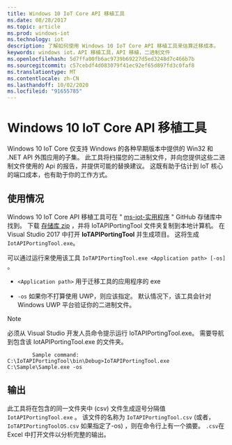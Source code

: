 ```yaml
---
title: Windows 10 IoT Core API 移植工具
ms.date: 08/28/2017
ms.topic: article
ms.prod: windows-iot
ms.technology: iot
description: 了解如何使用 Windows 10 IoT Core API 移植工具来估算迁移成本。
keywords: windows iot，API 移植工具，API 移植，二进制文件
ms.openlocfilehash: 5d7ffa00fb6ac9739b69227d5ed3248d7c466b7b
ms.sourcegitcommit: c57cebdf4d083079f41ec92ef65d897fd3c0faf8
ms.translationtype: MT
ms.contentlocale: zh-CN
ms.lasthandoff: 10/02/2020
ms.locfileid: "91655785"
---
```

# <a name="windows-10-iot-core-api-porting-tool"></a>Windows 10 IoT Core API 移植工具

Windows 10 IoT Core 仅支持 Windows 的各种早期版本中提供的 Win32 和 .NET API 外围应用的子集。 此工具将扫描您的二进制文件，并向您提供这些二进制文件使用的 Api 的报告，并提供可能的替换建议。 这既有助于估计到 IoT 核心的端口成本，也有助于你的工作方式。


## <a name="usage"></a>使用情况

Windows 10 IoT Core API 移植工具可在 " [ms-iot-实用程序](https://github.com/ms-iot/iot-utilities) " GitHub 存储库中找到。  下载 [存储库 zip](https://github.com/ms-iot/iot-utilities/archive/master.zip) ，并将 IoTAPIPortingTool 文件夹复制到本地计算机。  在 Visual Studio 2017 中打开 **IoTAPIPortingTool** 并生成项目。  这将生成 `IotAPIPortingTool.exe`。

可以通过运行来使用该工具 `IoTAPIPortingTool.exe <Application path> [-os]` 。

*  `<Application path>` 用于迁移工具的应用程序的 exe

*  `-os` 如果你不打算使用 UWP，则应该指定。  默认情况下，该工具会针对 Windows UWP 平台验证你的二进制文件。

> [!NOTE]
> 必须从 Visual Studio 开发人员命令提示运行 IoTAPIPortingTool.exe。 需要导航到包含该 IotAPIPortingTool.exe 的文件夹。
```
        Sample command: C:\IoTAPIPortingTool\bin\Debug>IoTAPIPortingTool.exe C:\Sample\Sample.exe -os
```
## <a name="output"></a>输出

此工具将在包含的同一文件夹中 (csv) 文件生成逗号分隔值 `IotAPIPortingTool.exe` 。 该文件的名称为 `IoTAPIPortingTool.csv` (或者， `IoTAPIPortingToolOS.csv` 如果指定了-os) ，则在命令行上有一个摘要。 `.csv`在 Excel 中打开文件以分析完整的输出。
